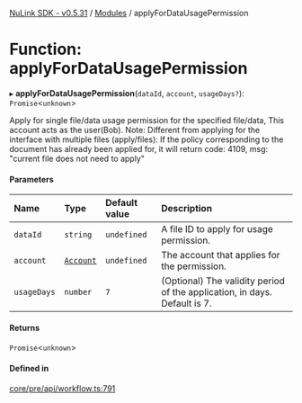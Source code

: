 [NuLink SDK - v0.5.31](../README.md) / [Modules](../modules.md) / applyForDataUsagePermission

# Function: applyForDataUsagePermission

▸ **applyForDataUsagePermission**(`dataId`, `account`, `usageDays?`): `Promise`<`unknown`\>

Apply for single file/data usage permission for the specified file/data, This account acts as the user(Bob).
Note: Different from applying for the interface with multiple files (apply/files): 
         If the policy corresponding to the document has already been applied for, it will return code: 4109, msg: "current file does not need to apply"

#### Parameters

| Name | Type | Default value | Description |
| :------ | :------ | :------ | :------ |
| `dataId` | `string` | `undefined` | A file ID to apply for usage permission. |
| `account` | [`Account`](../classes/Account.md) | `undefined` | The account that applies for the permission. |
| `usageDays` | `number` | `7` | (Optional) The validity period of the application, in days. Default is 7. |

#### Returns

`Promise`<`unknown`\>

#### Defined in

[core/pre/api/workflow.ts:791](https://github.com/NuLink-network/nulink-sdk/blob/f3f9a8b/src/core/pre/api/workflow.ts#L791)
